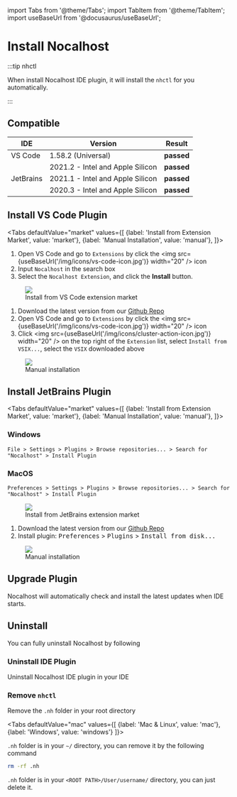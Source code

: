 import Tabs from '@theme/Tabs';
import TabItem from '@theme/TabItem';
import useBaseUrl from '@docusaurus/useBaseUrl';

# Install Nocalhost

:::tip nhctl

When install Nocalhost IDE plugin, it will install the `nhctl` for you automatically.

:::

## Compatible

<table>
    <thead>
        <tr>
            <th>IDE</th>
            <th>Version</th>
            <th>Result</th>
        </tr>
    </thead>
    <tbody>
        <tr>
            <td>VS Code </td>
            <td>1.58.2 (Universal)</td>
            <td><strong className="pass-tag">passed</strong></td>
        </tr>
        <tr>
            <td rowspan="3" >JetBrains</td>
            <td>2021.2 - Intel and Apple Silicon</td>
            <td><strong className="pass-tag">passed</strong></td>
        </tr>
        <tr>
            <td>2021.1 - Intel and Apple Silicon</td>
            <td><strong className="pass-tag">passed</strong></td>
        </tr>
        <tr>
            <td>2020.3 - Intel and Apple Silicon</td>
            <td><strong className="pass-tag">passed</strong></td>
        </tr>
    </tbody>
</table>

## Install VS Code Plugin

<Tabs
  defaultValue="market"
  values={[
    {label: 'Install from Extension Market', value: 'market'},
 {label: 'Manual Installation', value: 'manual'},
 ]}>
<TabItem value="market">

1. Open VS Code and go to `Extensions` by click the <img src={useBaseUrl('/img/icons/vs-code-icon.jpg')} width="20" /> icon
2. Input `Nocalhost` in the search box
3. Select the `Nocalhost Extension`, and click the **Install** button.

<figure className="img-frame">
  <img className="gif-img" src={useBaseUrl('/img/installation/vscode-market.png')} />
  <figcaption>Install from VS Code extension market</figcaption>
</figure>

</TabItem>

<TabItem value="manual">

1. Download the latest version from our [Github Repo](https://github.com/nocalhost/nocalhost-vscode-plugin/releases/latest)
2. Open VS Code and go to `Extensions` by click the <img src={useBaseUrl('/img/icons/vs-code-icon.jpg')} width="20" /> icon
3. Click <img src={useBaseUrl('/img/icons/cluster-action-icon.jpg')} width="20" /> on the top right of the `Extension` list, select `Install from VSIX...`, select the `VSIX` downloaded above

<figure className="img-frame">
  <img className="gif-img" src={useBaseUrl('/img/installation/vs-manual.jpg')} />
  <figcaption>Manual installation</figcaption>
</figure>

</TabItem>

</Tabs>

## Install JetBrains Plugin

<Tabs
  defaultValue="market"
  values={[
    {label: 'Install from Extension Market', value: 'market'},
 {label: 'Manual Installation', value: 'manual'},
 ]}>
<TabItem value="market">

### Windows
    
`File > Settings > Plugins > Browse repositories... > Search for "Nocalhost" > Install Plugin`

### MacOS

`Preferences > Settings > Plugins > Browse repositories... > Search for "Nocalhost" > Install Plugin`

<figure className="img-frame">
  <img className="gif-img" src={useBaseUrl('/img/installation/jb-market.png')} />
  <figcaption>Install from JetBrains extension market</figcaption>
</figure>

</TabItem>

<TabItem value="manual">

1. Download the latest version from our [Github Repo](https://github.com/nocalhost/nocalhost-intellij-plugin/releases/latest)
2. Install plugin: <kbd>Preferences</kbd> > <kbd>Plugins</kbd> > <kbd>Install from disk... </kbd>

<figure className="img-frame">
  <img className="gif-img" src={useBaseUrl('/img/installation/jb-manual.jpg')} />
  <figcaption>Manual installation</figcaption>
</figure>

</TabItem>

</Tabs>

## Upgrade Plugin

Nocalhost will automatically check and install the latest updates when IDE starts.

## Uninstall

You can fully uninstall Nocalhost by following

### Uninstall IDE Plugin

Uninstall Nocalhost IDE plugin in your IDE

### Remove `nhctl`

Remove the `.nh` folder in your root directory

<Tabs
  defaultValue="mac"
  values={[
    {label: 'Mac & Linux', value: 'mac'},
 {label: 'Windows', value: 'windows'}
 ]}>

<TabItem value="mac">

`.nh` folder is in your `~/` directory, you can remove it by the following command

```bash
rm -rf .nh
```

</TabItem>

<TabItem value="windows">

`.nh` folder is in your `<ROOT PATH>/User/username/` directory, you can just delete it.
</TabItem>

</Tabs>